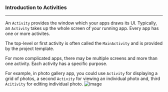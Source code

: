 ### Introduction to Activities
---
An `Activity` provides the window which your apps draws its UI. Typically, an `Activity` takes up the whole screen of your running app. Every app has one or more activites.

The top-level or first activity is often called the `MainActivity` and is provided by the project template.

For more complicated apps, there may be multiple screens and more than one activity. Each activity has a specific purpose.

For example, in photo gallery app, you could use `Activity` for displaying a grid of photos, a second `Activity` for viewing an individual photo and, third `Acitivity` for editing individual photo.
![image](https://github.com/Xenoare/book-notes/assets/67181778/a4e666e8-bae7-44fc-bde5-e918f0e1c373)


